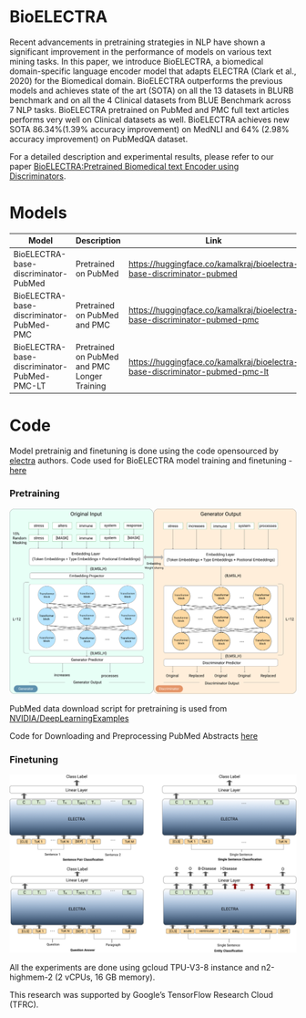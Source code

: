 # BioELECTRA

Recent advancements in pretraining strategies in NLP have shown a significant improvement in the performance of models on various text mining tasks. In this paper, we introduce BioELECTRA, a biomedical domain-specific language encoder model that adapts ELECTRA (Clark et al., 2020) for the Biomedical domain. BioELECTRA outperforms the previous models and achieves state of the art (SOTA) on all the 13 datasets in BLURB benchmark and on all the 4 Clinical datasets from BLUE Benchmark across 7 NLP tasks. BioELECTRA pretrained on PubMed and PMC full text articles performs very well on Clinical datasets as well. BioELECTRA achieves new SOTA 86.34%(1.39% accuracy improvement) on MedNLI and 64% (2.98% accuracy improvement) on PubMedQA dataset.

For a detailed description and experimental results, please refer to our paper [BioELECTRA:Pretrained Biomedical text Encoder using Discriminators](https://www.aclweb.org/anthology/2021.bionlp-1.16/).
# Models


| Model                                       | Description                                  | Link                                                                         |
|---------------------------------------------|----------------------------------------------|------------------------------------------------------------------------------|
| BioELECTRA-base-discriminator-PubMed        | Pretrained on PubMed                         | https://huggingface.co/kamalkraj/bioelectra-base-discriminator-pubmed        |
| BioELECTRA-base-discriminator-PubMed-PMC    | Pretrained on PubMed and PMC                 | https://huggingface.co/kamalkraj/bioelectra-base-discriminator-pubmed-pmc    |
| BioELECTRA-base-discriminator-PubMed-PMC-LT | Pretrained on PubMed and PMC Longer Training | https://huggingface.co/kamalkraj/bioelectra-base-discriminator-pubmed-pmc-lt |


# Code


Model pretrainig and finetuning is done using the code opensourced by [electra](https://github.com/google-research/electra) authors.
Code used for BioELECTRA model training and finetuning - [here](https://github.com/kamalkraj/electra)

### Pretraining

![alt text](electra_pretraining.png)

PubMed data download script for pretraining is used from [NVIDIA/DeepLearningExamples](https://github.com/NVIDIA/DeepLearningExamples/tree/master/TensorFlow/LanguageModeling/BERT/biobert)

Code for Downloading and Preprocessing PubMed Abstracts [here](https://github.com/kamalkraj/BioNLP-Corpus)


### Finetuning

![alt text](electra_finetuning.png)

All the experiments are done using gcloud TPU-V3-8 instance and n2-highmem-2 (2 vCPUs, 16 GB memory).

This research was supported by Google’s TensorFlow Research Cloud (TFRC).
